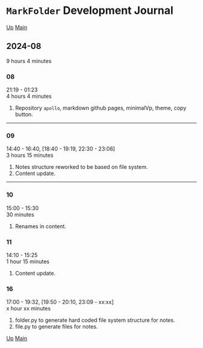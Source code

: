 # `MarkFolder` Development Journal

[Up](index.md)
[Main](../../../../index.md)

## 2024-08

9 hours 4 minutes

### 08

21:19 - 01:23  
4 hours 4 minutes

1. Repository `apollo`, markdown github pages, minimalVp, theme, copy button.

---

### 09

14:40 - 16:40, [18:40 - 19:19, 22:30 - 23:06]  
3 hours 15 minutes

1. Notes structure reworked to be based on file system.
2. Content update.

---

### 10

15:00 - 15:30  
30 minutes

1. Renames in content.

### 11

14:10 - 15:25  
1 hour 15 minutes

1. Content update.

### 16

17:00 - 19:32, [19:50 - 20:10, 23:09 - xx:xx]  
x hour xx minutes

1. folder.py to generate hard coded file system structure for notes.
2. file.py to generate files for notes.

[Up](index.md)
[Main](../../../../index.md)
